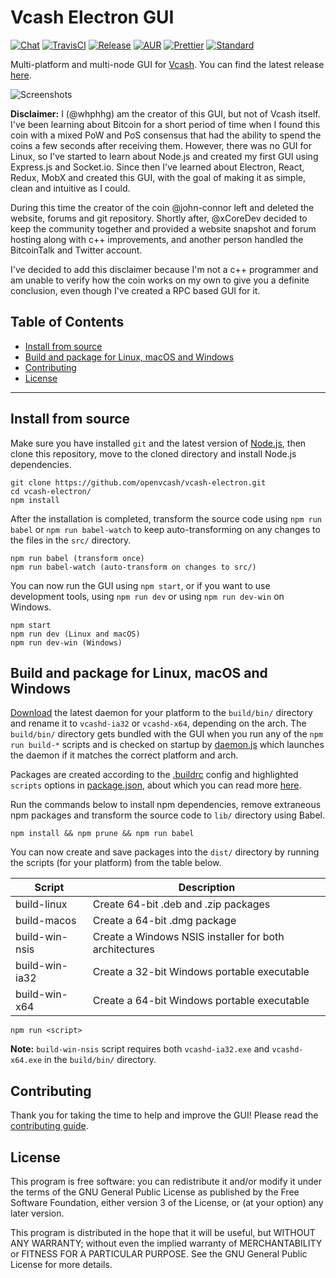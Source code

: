 # Vcash Electron GUI
[![Chat](https://badges.gitter.im/openvcash/vcash-electron.svg)](https://gitter.im/openvcash/vcash-electron?utm_source=badge&utm_medium=badge&utm_campaign=pr-badge&utm_content=badge)
[![TravisCI](https://img.shields.io/travis/openvcash/vcash-electron/master.svg)](https://travis-ci.org/openvcash/vcash-electron)
[![Release](https://img.shields.io/github/release/openvcash/vcash-electron.svg)](https://github.com/openvcash/vcash-electron/releases)
[![AUR](https://img.shields.io/aur/version/vcash-electron.svg)](https://aur.archlinux.org/packages/vcash-electron/)
[![Prettier](https://img.shields.io/badge/styled_with-prettier-ff69b4.svg)](https://github.com/prettier/prettier)
[![Standard](https://img.shields.io/badge/code_style-standard-brightgreen.svg)](https://standardjs.com)

Multi-platform and multi-node GUI for [Vcash](https://vcash.info/). You can find
the latest release [here](https://github.com/openvcash/vcash-electron/releases).

![Screenshots](https://i.imgur.com/jZbIspi.gif)

**Disclaimer:** I (@whphhg) am the creator of this GUI, but not of Vcash itself.
I've been learning about Bitcoin for a short period of time when I found this
coin with a mixed PoW and PoS consensus that had the ability to spend the coins
a few seconds after receiving them. However, there was no GUI for Linux, so
I've started to learn about Node.js and created my first GUI using Express.js
and Socket.io. Since then I've learned about Electron, React, Redux, MobX and
created this GUI, with the goal of making it as simple, clean and intuitive as
I could.

During this time the creator of the coin @john-connor left and deleted the
website, forums and git repository. Shortly after, @xCoreDev decided to keep
the community together and provided a website snapshot and forum hosting along
with c++ improvements, and another person handled the BitcoinTalk and Twitter
account.

I've decided to add this disclaimer because I'm not a c++ programmer and am
unable to verify how the coin works on my own to give you a definite conclusion,
even though I've created a RPC based GUI for it.

## Table of Contents
- [Install from source](#install-from-source)
- [Build and package for Linux, macOS and Windows](#build-and-package-for-linux-macos-and-windows)
- [Contributing](#contributing)
- [License](#license)

--------------------------------------------------------------------------------

## Install from source
Make sure you have installed `git` and the latest version of
[Node.js](https://nodejs.org/en/download/current/), then clone this repository,
move to the cloned directory and install Node.js dependencies.

    git clone https://github.com/openvcash/vcash-electron.git
    cd vcash-electron/
    npm install

After the installation is completed, transform the source code using
`npm run babel` or `npm run babel-watch` to keep auto-transforming on any
changes to the files in the `src/` directory.

    npm run babel (transform once)
    npm run babel-watch (auto-transform on changes to src/)

You can now run the GUI using `npm start`, or if you want to use development
tools, using `npm run dev` or using `npm run dev-win` on Windows.

    npm start
    npm run dev (Linux and macOS)
    npm run dev-win (Windows)

## Build and package for Linux, macOS and Windows
[Download](https://vcash.info/) the latest daemon for your platform
to the `build/bin/` directory and rename it to `vcashd-ia32` or `vcashd-x64`,
depending on the arch. The `build/bin/` directory gets bundled with the GUI
when you run any of the `npm run build-*` scripts and is checked on startup by
[daemon.js](https://github.com/openvcash/vcash-electron/blob/master/src/stores/daemon.js)
which launches the daemon if it matches the correct platform and arch.

Packages are created according to the
[.buildrc](https://github.com/openvcash/vcash-electron/blob/master/.buildrc)
config and highlighted `scripts` options in
[package.json](https://github.com/openvcash/vcash-electron/blob/master/package.json#L13-L17),
about which you can read more
[here](https://www.electron.build/configuration/configuration).

Run the commands below to install npm dependencies, remove extraneous npm
packages and transform the source code to `lib/` directory using Babel.

    npm install && npm prune && npm run babel

You can now create and save packages into the `dist/` directory by running the
scripts (for your platform) from the table below.

Script         | Description
-------------- | ---------------------------------------------------------------
build-linux    | Create 64-bit .deb and .zip packages
build-macos    | Create a 64-bit .dmg package
build-win-nsis | Create a Windows NSIS installer for both architectures
build-win-ia32 | Create a 32-bit Windows portable executable
build-win-x64  | Create a 64-bit Windows portable executable

    npm run <script>

**Note:** `build-win-nsis` script requires both `vcashd-ia32.exe` and
`vcashd-x64.exe` in the `build/bin/` directory.

## Contributing
Thank you for taking the time to help and improve the GUI! Please read the
[contributing guide](https://github.com/openvcash/vcash-electron/blob/master/.github/CONTRIBUTING.md).

## License
This program is free software: you can redistribute it and/or modify
it under the terms of the GNU General Public License as published by
the Free Software Foundation, either version 3 of the License, or
(at your option) any later version.

This program is distributed in the hope that it will be useful,
but WITHOUT ANY WARRANTY; without even the implied warranty of
MERCHANTABILITY or FITNESS FOR A PARTICULAR PURPOSE.  See the
GNU General Public License for more details.
